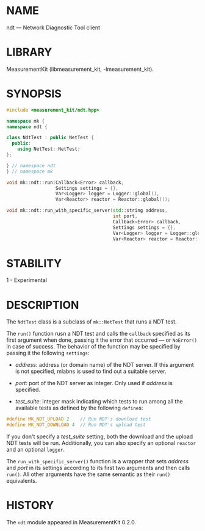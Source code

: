 # NAME
ndt &mdash; Network Diagnostic Tool client

# LIBRARY
MeasurementKit (libmeasurement_kit, -lmeasurement_kit).

# SYNOPSIS
```C++
#include <measurement_kit/ndt.hpp>

namespace mk {
namespace ndt {

class NdtTest : public NetTest {
  public:
    using NetTest::NetTest;
};

} // namespace ndt
} // namespace mk

void mk::ndt::run(Callback<Error> callback,
                  Settings settings = {},
                  Var<Logger> logger = Logger::global(),
                  Var<Reactor> reactor = Reactor::global());

void mk::ndt::run_with_specific_server(std::string address,
                                       int port,
                                       Callback<Error> callback,
                                       Settings settings = {},
                                       Var<Logger> logger = Logger::global(),
                                       Var<Reactor> reactor = Reactor::global());
```

# STABILITY

1 - Experimental

# DESCRIPTION

The `NdtTest` class is a subclass of `mk::NetTest` that runs a NDT test.

The `run()` function rusn a NDT test and calls the `callback` specified as its first
argument when done, passing it the error that occurred &mdash; or `NoError()` in case
of success. The behavior of the function may be specified by passing it the
following `settings`:

- *address*: address (or domain name) of the NDT server. If this argument is not
  specified, mlabns is used to find out a suitable server.

- *port*: port of the NDT server as integer. Only used if *address* is specified.

- *test_suite*: integer mask indicating which tests to run among all the available
  tests as defined by the following `define`s:

```C++
#define MK_NDT_UPLOAD 2    // Run NDT's download test
#define MK_NDT_DOWNLOAD 4  // Run NDT's upload test
```

If you don't specify a *test_suite* setting, both the download and the upload NDT
tests will be run. Additionally, you can also specify an optional `reactor` and
an optional `logger`.

The `run_with_specific_server()` function is a wrapper that sets *address* and *port*
in its settings according to its first two arguments and then calls `run()`. All other
arguments have the same semantic as their `run()` equivalents.

# HISTORY

The `ndt` module appeared in MeasurementKit 0.2.0.
